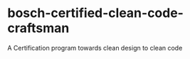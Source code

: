 # bosch-certified-clean-code-craftsman
A Certification program  towards clean design to clean code  
